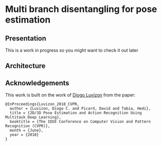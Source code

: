 
# Multi branch disentangling for pose estimation

## Presentation

This is a work in progress so you might want to check it out later

## Architecture



## Acknowledgements

This work is built on the work of [Diogo Luvizon](https://github.com/dluvizon/deephar) from the paper:

```
@InProceedings{Luvizon_2018_CVPR,
  author = {Luvizon, Diogo C. and Picard, David and Tabia, Hedi},
  title = {2D/3D Pose Estimation and Action Recognition Using Multitask Deep Learning},
  booktitle = {The IEEE Conference on Computer Vision and Pattern Recognition (CVPR)},
  month = {June},
  year = {2018}
}
```
